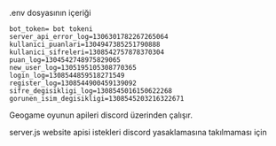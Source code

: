 .env dosyasının içeriği
```
bot_token= bot tokeni
server_api_error_log=1306301782267265064
kullanici_puanlari=1304947385251790888
kullanici_sifreleri=1308542757878370304
puan_log=1304542748975829065
new_user_log=1305195105308770365
login_log=1308544859518271549
register_log=1308544900459139092
sifre_degisikligi_log=1308545016150622268
gorunen_isim_degisikligi=1308545203216322671
```

Geogame oyunun apileri discord üzerinden çalışır.

server.js website apisi istekleri discord yasaklamasına takılmaması için
